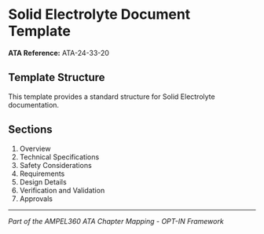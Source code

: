 # Solid Electrolyte Document Template

**ATA Reference:** ATA-24-33-20

## Template Structure

This template provides a standard structure for Solid Electrolyte documentation.

## Sections

1. Overview
2. Technical Specifications
3. Safety Considerations
4. Requirements
5. Design Details
6. Verification and Validation
7. Approvals

---
*Part of the AMPEL360 ATA Chapter Mapping - OPT-IN Framework*
